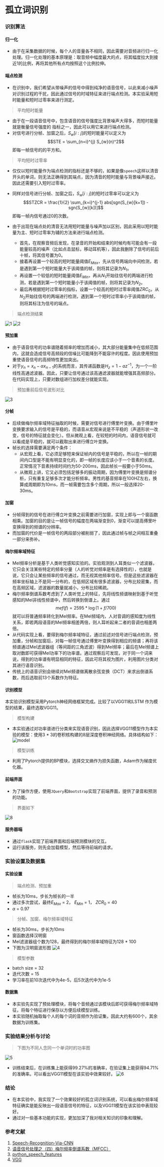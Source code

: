 # 孤立词识别

### 识别算法

#### 归一化
* 由于在采集数据的时候，每个人的音量各不相同，因此需要对音频进行归一化处理。归一化处理的基本原理是：取音频中幅度最大的点，将其幅度拉大到接近1的比例，再将其他所有点均按照这个比例拉伸。

#### 端点检测
* 在识别中，我们希望从带噪声的信号中得到纯净的语音信号，以此来减小噪声对识别过程的干扰，因此通过信号的时域特征来进行端点检测。本实验采用短时能量和短时过零率来进行测定。

> 平均短时能量

* 由于在一段语音信号中，包含语音的信号强度比背景噪声大得多，而短时能量就是衡量信号强度的
指标之一，因此可以用它来进行端点检测。
* 对信号进行分帧、加窗之后，$S_{w}[i : j]$的短时能量可以定义为$$STE = \sum_{n=i}^{j} S_{w}(n)^2$$即每一帧信号的的平方和。

> 平均短时过零率

* 仅仅以短时能量作为端点检测的指标还是不够的，如果是像`speech`这样以清音开头的单词，则无法正确得到其端点，因为清音的短时能量与背景噪声接近。因此还需要引入短时过零率。
* 同样对信号进行分帧、加窗之后，$S_{w}[i : j]$的短时过零率可以定义为$$STZCR = \frac{1}{2} \sum_{k=i}^{j-1} abs[sgn(S_{w}[k+1]) - sgn(S_{w}[k])]$$即每一帧内信号通过0的次数。

* 由于出现在端点处的清音无法用短时能量与噪声加以区别，因此采用以短时能量为主、短时过零率为辅的方法来进行端点检测。
	* 首先，在观察音频后发现，在录音的开始和结束的时候均有可能会有一段能量较高的噪声（比如点击鼠标，移动耳机等），因此我删除了信号的前后十帧，将其信号置为0。
	* 接着再设置一个较高的短时能量阈值$E_{Max}$，先从信号两端向中间检测，若是遇到第一个短时能量大于该阈值的帧，则将其记录为$N_{1}$。
	* 再设置一个较低的短时能量阈值$E_{Min}$，再从$N_{1}$开始往信号的两端进行检测，若是遇到第一个短时能量小于该阈值的帧，则将其记录为$N_{2}$。
	* 最后再根据短时过零率的指标，设置一个较高的短时过零率阈值$ZRC_{0}$，从$N_{2}$开始往信号的两端进行检测，遇到第一个短时过零率小于该阈值的帧，则将其标注为信号的端点。

> 端点检测结果

![1](https://lh3.googleusercontent.com/FtgPuA2IWM0qfwsgcf2R9wKVUna_8uXpffA6M6AkQCSvUnb9gZZCvidnSMoE7XyOQSOlrTOEPfAB)
![2](https://lh3.googleusercontent.com/EPYjx89O212WwLWbrT2PNhTASjZElT491Y3yKRic-Z7wxPfkQzh786U6d_H7kigCvYDa6CIN0_zx)


#### 预加重
* 由于语音信号的功率谱随着频率的增加而减小，其大部分能量集中在低频范围内，这就会造成信号高频段的信噪比可能降到不能容许的程度。因此使用预加重使语音信号的高频特性更加突出。
* 对于$y_{n} = x_{n} - \alpha x_{n-1}$的系统而言，其传递函数是$H_{z} = 1- az^{-1}$，为一个一阶线性高通滤波器。因此，只要让信号通过该高通滤波器就能增强其高频部分。在代码实现上，只要对数组进行加权差分就能实现。

> 预加重前后信号波形对比

![3](https://lh3.googleusercontent.com/raSoCVrppP2zd1SCJqVNMXjTdpAnqQ3hzc-r4UwcxED0oQrjOjJPLRsxXNnnrxx9zrvdOr2EfNm4)

#### 分帧
* 后续做梅尔频率域特征抽取的时候，需要对信号进行傅里叶变换。由于傅里叶变换要求输入的信号是平稳的，而语音从宏观来说是不平稳的（声道形状一改变，信号的特征就会变化）。但从微观上看，在较短的时间内，语音信号就可以看成是平稳的，就可以截取出来进行傅立叶变换。
* 帧长的选择需要满足两个条件：
	* 从宏观上看，它必须足够短来保证帧内的信号是平稳的，所以在一帧的期间内口型是不能有明显变化的，即一帧的长度应该小于一个音素的长度。正常情况下音素持续时间约为50-200ms，因此帧长一般要小于50ms。
	* 从微观上讲，它又必须包括足够多的振动周期，因为傅里叶变换是频谱分析，只有重复足够多次才能分析频率。男性的基音频率在100HZ左右，换算成周期即为10ms，而一帧需要包含多个周期，所以一般选择20-30ms。

#### 加窗
* 分帧得到的信号在进行傅立叶变换之前需要进行加窗，实现上即与一个窗函数相乘。加窗的目的是让一帧信号的幅度在两端渐变到0，渐变可以提高傅里叶变换得到的频谱的分辨率。
* 而加窗的代价是一帧信号的两段部分被削弱了，因此通过帧与帧之间相互重叠一部分来弥补。

#### 梅尔频率域特征
* Mel频率分析是基于人类听觉感知实验的。实验观测到人耳类似一个滤波器，它只会关注某些特定的频率分量（人的听觉对频率是有选择性的），也就是说，它只会让某些频率的信号通过，而无视其他频率信号。但是这些滤波器在频率坐标轴上不是同一分布的，在低频区域有很多滤波器，分布比较密集，而在高频区域，滤波器的数量就减小，分布比较稀疏。
* 梅尔频率倒谱系数考虑到了人类听觉上的特征，先将线性频谱映射到基于听觉感知的Mel非线性频谱中，然后转换到倒谱上。通过$$mef(f) = 2595 * \log(1 + f / 700)$$就可以将普通频率转化到Mel频率。在Mel频域内，人对音调的感知度为线性关系，即若两段语音的Mel频率相差两倍，则人耳听起来二者的音调也相差两倍。
* 从代码实现上看，要得到梅尔频率域特征，通过前述对信号进行端点检测，预加重，分帧和加窗后，对每一帧信号通过傅里叶变换得到相应的频谱；再将该频谱通过Mel滤波器组（等间距的三角滤波）得到Mel频率；最后在Mel频谱上取对数即可获得Mel功率下的功率谱。通过观察后可发现，对于同一个词来说，得到的功率谱有明显相同的特征，因此可将其视为图片，利用图片分类对其进行语音识别。
* 传统上的语音识别会继续对Mel频谱做离散余弦变换（DCT）来求出倒谱系数，而后选取前13个系数作为特征。

#### 识别模型
本实验识别模型采用Pytorch神经网络框架完成。比较了以VGG11和LSTM 作为模型的结果，最终选取VGG11。

> 模型构建

* 本实验通过对功率谱进行分类来实现语音识别，因此选择VGG11模型作为本实验的模型：使用3 * 3的卷积核构建的8层深度卷积神经网络。具体结构如下：
![model](https://lh3.googleusercontent.com/whCxnfL9_ugNqxJfz2feHoM5RSVpVeZEUpRedM6ou3vEDfJM1JFg1G9susBmq0X-48UKmIJ-EewZ)

> 模型训练

* 利用了Pytorch提供的BP模块，选择交叉熵作为损失函数，Adam作为梯度优化器。

#### 前端界面
* 为了操作方便，使用`JQuery`和`Bootstrap`实现了前端界面，提供了录音和预测的功能。

>界面如下

![8](https://lh3.googleusercontent.com/rLdzQnMoFWdJ1EJrMPtG_VJae917TLZDaL3SjAjsstKYGUnfkLg80TTtcKFZ6E2qTKicCH_7H50z)

#### 服务器端
* 通过`flask`实现了前端界面和后端预测模块的交互。
* 运行该服务，则先会加载模型，然后等待前端的请求。

### 实验设置及数据集
#### 实验设置

> 端点检测、预加重

* 帧长为10ms，步长为帧长的一半
* 通过多次尝试，最终$E_{Max}$ = 2， $E_{Min}$ = 1， $ZCR_{0}$ = 40
* $\alpha$ = 0.97

> 分帧、加窗、梅尔频率域特征

* 帧长为30ms，步长为10ms
* 窗函数选择汉明窗
* Mel滤波器组个数为128，最终得到的梅尔频率域特征为128 * 100
* 下图为汉明窗波形图
![4](https://lh3.googleusercontent.com/bmBeUV4Jq8v0mwblhAAcB7gEcYwsI2xTMU9zAjXfl2YEWlMvUntmUtuIQsXKIZE6aLY6qBEDlXUl)

> 模型参数

* batch size = 32
* 迭代次数 = 15
* 学习率在前10次迭代中为4e-5，后5次迭代中为1e-5

#### 数据集
* 本实验先实现了预处理模块，将每个音频通过该模块后即可获得梅尔频率域特征，将每个特征进行保存以方便后续模型训练。
* 本实验随机抽取每个人的每个词的音频作为验证集，因此大约有600个，其余数据为训练集。


### 实验结果分析与讨论

> 下图为不同人念同一个单词时的功率图

![5](https://lh3.googleusercontent.com/pjADgg-PJohliEaWvH13rHjLeJOQdkGPtn1BPNmnOjqAtGw8a94fAuAItKoag9LoGMFTU3esTpLS)

* 训练结束后，在训练集上能获得99.27%的准确率，在验证集上能获得94.71%的准确率。可以看出VGG11模型在该实验中效果较好。
![6](https://lh3.googleusercontent.com/PgMzUOXlKpHgHpTc9Nje94I3ir4BbM2zOC-F6MpGD986X2JWMSG7ReC7i1ceoZLV8ISAnByIRN1x)


### 结论
* 在本实验中，我实现了一个效果较好的孤立词识别系统，可以看出梅尔频率域特征确实是能反映出一段语音信号的特征，以及VGG11模型在该实验中表现较好。
* 通过对一些基本功能的实现，更加加深了我对相关知识的印象和理解。

### 参考文献
1. [Speech-Recognition-Via-CNN](https://github.com/ichn-hu/Speech-Recognition-Via-CNN)
2. [语音信号处理之（四）梅尔频率倒谱系数（MFCC）](https://blog.csdn.net/zouxy09/article/details/9156785)
3. [python_speech_features](https://github.com/jameslyons/python_speech_features)
4. [VGG](https://github.com/pytorch/vision/blob/master/torchvision/models/vgg.py)
